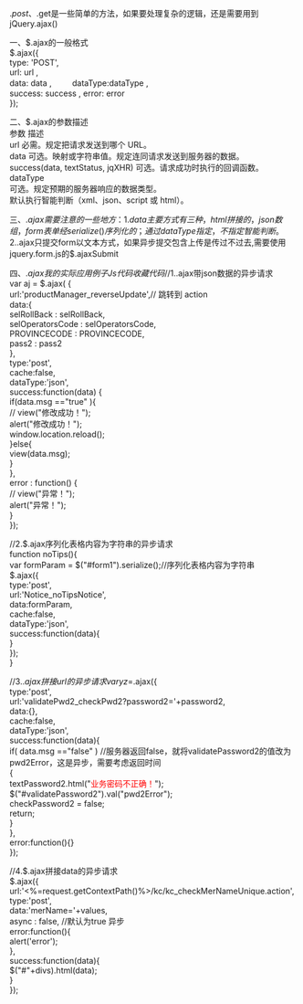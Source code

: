 $.post、$.get是一些简单的方法，如果要处理复杂的逻辑，还是需要用到jQuery.ajax()  
   
一、$.ajax的一般格式  
$.ajax({  
     type: 'POST',  
     url: url ,  
     data: data ,
　　  dataType:dataType ,  
     success: success , 
     error: error   
});  
   
二、$.ajax的参数描述  
参数 描述  
url 必需。规定把请求发送到哪个 URL。  
data    可选。映射或字符串值。规定连同请求发送到服务器的数据。  
success(data, textStatus, jqXHR)    可选。请求成功时执行的回调函数。  
dataType      
可选。规定预期的服务器响应的数据类型。  
默认执行智能判断（xml、json、script 或 html）。  
   
三、$.ajax需要注意的一些地方：  
  1.data主要方式有三种，html拼接的，json数组，form表单经serialize()序列化的；通过dataType指定，不指定智能判断。  
  2.$.ajax只提交form以文本方式，如果异步提交包含<file>上传是传过不过去,需要使用jquery.form.js的$.ajaxSubmit  
  
四、$.ajax我的实际应用例子  
Js代码  收藏代码  
//1.$.ajax带json数据的异步请求    
var aj = $.ajax( {      
    url:'productManager_reverseUpdate',// 跳转到 action      
    data:{      
             selRollBack : selRollBack,      
             selOperatorsCode : selOperatorsCode,      
             PROVINCECODE : PROVINCECODE,      
             pass2 : pass2      
    },      
    type:'post',      
    cache:false,      
    dataType:'json',      
    success:function(data) {      
        if(data.msg =="true" ){      
            // view("修改成功！");      
            alert("修改成功！");      
            window.location.reload();      
        }else{      
            view(data.msg);      
        }      
     },      
     error : function() {      
          // view("异常！");      
          alert("异常！");      
     }      
});    
    
    
//2.$.ajax序列化表格内容为字符串的异步请求    
function noTips(){      
    var formParam = $("#form1").serialize();//序列化表格内容为字符串      
    $.ajax({      
        type:'post',          
        url:'Notice_noTipsNotice',      
        data:formParam,      
        cache:false,      
        dataType:'json',      
        success:function(data){      
        }      
    });      
}      
    
    
//3.$.ajax拼接url的异步请求    
var yz=$.ajax({      
     type:'post',      
     url:'validatePwd2_checkPwd2?password2='+password2,      
     data:{},      
     cache:false,      
     dataType:'json',      
     success:function(data){      
          if( data.msg =="false" ) //服务器返回false，就将validatePassword2的值改为pwd2Error，这是异步，需要考虑返回时间      
          {      
               textPassword2.html("<font color='red'>业务密码不正确！</font>");      
               $("#validatePassword2").val("pwd2Error");      
               checkPassword2 = false;      
               return;      
           }      
      },      
      error:function(){}      
});     
    
    
//4.$.ajax拼接data的异步请求    
$.ajax({       
    url:'<%=request.getContextPath()%>/kc/kc_checkMerNameUnique.action',       
    type:'post',       
    data:'merName='+values,       
    async : false, //默认为true 异步       
    error:function(){       
       alert('error');       
    },       
    success:function(data){       
       $("#"+divs).html(data);       
    }    
});
